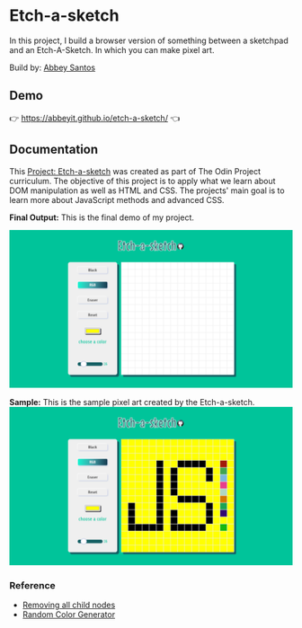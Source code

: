 
# Etch-a-sketch

In this project, I build a browser version of something between a sketchpad and an Etch-A-Sketch. In which you can make pixel art.

Build by: [Abbey Santos](https://github.com/AbbeyIT)



## Demo

👉 https://abbeyit.github.io/etch-a-sketch/ 👈

## Documentation

This [Project: Etch-a-sketch](https://www.theodinproject.com/lessons/foundations-etch-a-sketch) was created as part of The Odin Project curriculum.
The objective of this project is to apply what we learn about DOM manipulation as well as HTML and CSS. The projects' main goal is to learn more about JavaScript methods and advanced CSS.


**Final Output:** This is the final demo of my project.

![Etch-a-sketch](https://github.com/AbbeyIT/etch-a-sketch/blob/main/reference/etch-a-sketch-demo.png)

**Sample:** This is the sample pixel art created by the Etch-a-sketch.
![Etch-a-sketch-art](https://github.com/AbbeyIT/etch-a-sketch/blob/main/reference/etch-a-sketch-edited.png)
### Reference

- [Removing all child nodes](https://www.javascripttutorial.net/dom/manipulating/remove-all-child-nodes/)
- [Random Color Generator](https://stackoverflow.com/questions/1484506/random-color-generator)




